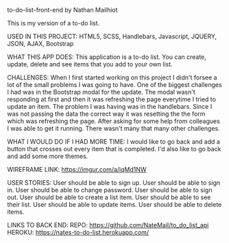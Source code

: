to-do-list-front-end by Nathan Mailhiot

This is my version of a to-do list.

USED IN THIS PROJECT:
HTML5, SCSS, Handlebars, Javascript, JQUERY, JSON, AJAX, Bootstrap

WHAT THIS APP DOES:
This application is a to-do list.  You can create, update, delete and see items
that you add to your own list.

CHALLENGES:
When I first started working on this project I didn't forsee a lot of the small
problems I was going to have.  One of the biggest challenges I had was in the
Bootstrap modal for the update.  The modal wasn't responding at first and then
it was refreshing the page everytime I tried to update an item.  The problem I
was having was in the handlebars.  Since I was not passing the data the correct
way it was resetting the the form which was refreshing the page.  After asking
for some help from colleagues I was able to get it running.  There wasn't many
that many other challenges.

WHAT I WOULD DO IF I HAD MORE TIME:
I would like to go back and add a button that crosses out every item that is
completed.  I'd also like to go back and add some more themes.

WIREFRAME LINK: https://imgur.com/a/iqMd1NW

USER STORIES:
User should be able to sign up.
User should be able to sign in.
User should be able to change password.
User should be able to sign out.
User should be able to create a list item.
User should be able to see their list.
User should be able to update items.
User should be able to delete items.

LINKS TO BACK END:
REPO: https://github.com/NateMail/to_do_list_api
HEROKU: https://nates-to-do-list.herokuapp.com/
